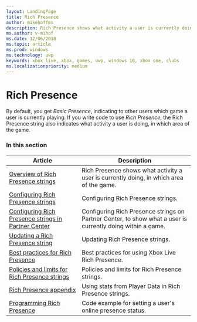 ```yaml
---
layout: LandingPage
title: Rich Presence
author: mikehoffms
description: Rich Presence shows what activity a user is currently doing, in which area of the game.
ms.author: v-mihof
ms.date: 12/06/2018
ms.topic: article
ms.prod: windows
ms.technology: uwp
keywords: xbox live, xbox, games, uwp, windows 10, xbox one, clubs
ms.localizationpriority: medium
---
```


# Rich Presence

By default, you get *Basic Presence*, indicating to other users which game a user is currently playing.
If you write code to use *Rich Presence*, the Rich Presence string also indicates what activity a user is doing, in which area of the game.


### In this section

| Article | Description |
|---------|-------------|
| [Overview of Rich Presence strings](../../../social-platform/rich-presence-strings/rich-presence-strings-overview.md) | Rich Presence shows what activity a user is currently doing, in which area of the game. |
| [Configuring Rich Presence strings](../../../social-platform/rich-presence-strings/rich-presence-strings-configuration.md) | Configuring Rich Presence strings. |
| [Configuring Rich Presence strings in Partner Center](../../../configure-xbl/dev-center/rich-presence-configuration.md) | Configuring Rich Presence strings on Partner Center, to show what a user is currently doing within a game. |
| [Updating a Rich Presence string](../../../social-platform/rich-presence-strings/rich-presence-strings-updating-strings.md) | Updating Rich Presence strings. |
| [Best practices for Rich Presence](../../../social-platform/rich-presence-strings/rich-presence-strings-best-practices.md) | Best practices for using Xbox Live Rich Presence. |
| [Policies and limits for Rich Presence strings](../../../social-platform/rich-presence-strings/rich-presence-strings-policies-and-limitations.md) | Policies and limits for Rich Presence strings. |
| [Rich Presence appendix](../../../social-platform/rich-presence-strings/rich-presence-strings-appendix.md) | Using stats from Player Data in Rich Presence strings. |
| [Programming Rich Presence](../../../social-platform/rich-presence-strings/programming-rich-presence.md) | Code example for setting a user's online presence status. |

